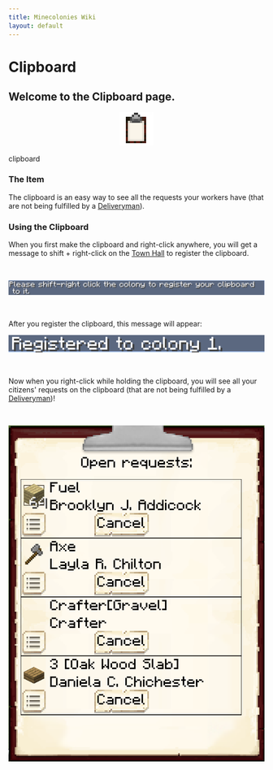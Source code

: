 ```yaml
---
title: Minecolonies Wiki
layout: default
---
```

# Clipboard 

## Welcome to the Clipboard page. 

<div class="infobox box text-center">
    <p style="text-align:center;"><img src="../../assets/images/icons/minecolonies/clipboard.png" alt="Clipboard"></p>
    <recipe>clipboard</recipe>
</div>

### The Item

The clipboard is an easy way to see all the requests your workers have (that are not being fulfilled by a [Deliveryman](../../source/workers/deliveryman)).

### Using the Clipboard 

When you first make the clipboard and right-click anywhere, you will get a message to shift + right-click on the [Town Hall](../../source/buildings/townhall) to register the clipboard.

<br>
<p style="text-align:center;"><img src="../../assets/images/items/clipboardinitmessage.png" alt="Clipboard Initial Message"></p>
<br>

After you register the clipboard, this message will appear:
<br>
<p style="text-align:center;"><img src="../../assets/images/items/clipboardregistered.png" alt="Clipboard Registered Message"></p>
<br>

Now when you right-click while holding the clipboard, you will see all your citizens' requests on the clipboard (that are not being fulfilled by a [Deliveryman](../../source/workers/deliveryman))!

<br>
<p style="text-align:center;"><img src="../../assets/images/items/clipboarduse.png" alt="Clipboard Use"></p>
<br>
